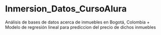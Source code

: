 # Inmersion_Datos_CursoAlura
Análisis de bases de datos acerca de inmuebles en Bogotá, Colombia + Modelo de regresión lineal para prediccion del precio de dichos inmuebles
